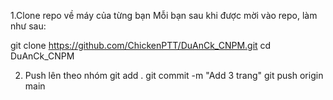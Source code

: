 1.Clone repo về máy của từng bạn
Mỗi bạn sau khi được mời vào repo, làm như sau:

git clone https://github.com/ChickenPTT/DuAnCk_CNPM.git
cd DuAnCk_CNPM

2. Push lên theo nhóm
git add .
git commit -m "Add 3 trang"
git push origin main

